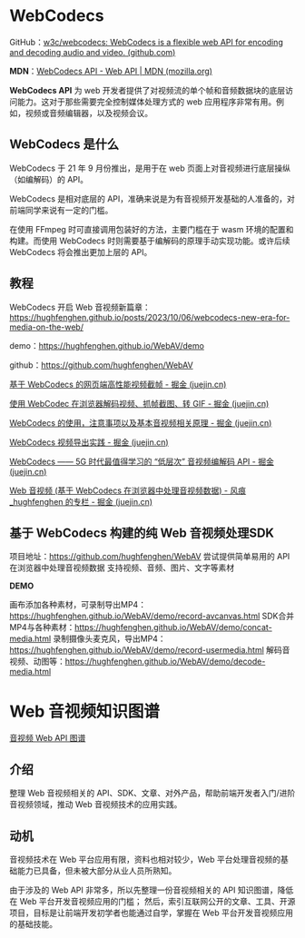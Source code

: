 # WebCodecs

GitHub：[w3c/webcodecs: WebCodecs is a flexible web API for encoding and decoding audio and video. (github.com)](https://github.com/w3c/webcodecs)

**MDN**：[WebCodecs API - Web API | MDN (mozilla.org)](https://developer.mozilla.org/zh-CN/docs/Web/API/WebCodecs_API)

**WebCodecs API** 为 web 开发者提供了对视频流的单个帧和音频数据块的底层访问能力。这对于那些需要完全控制媒体处理方式的 web 应用程序非常有用。例如，视频或音频编辑器，以及视频会议。

## WebCodecs 是什么

WebCodecs 于 21 年 9 月份推出，是用于在 web 页面上对音视频进行底层操纵（如编解码）的 API。

WebCodecs 是相对底层的 API，准确来说是为有音视频开发基础的人准备的，对前端同学来说有一定的门槛。

在使用 FFmpeg 时可直接调用包装好的方法，主要门槛在于 wasm 环境的配置和构建。而使用 WebCodecs 时则需要基于编解码的原理手动实现功能。或许后续 WebCodecs 将会推出更加上层的 API。

## 教程

WebCodecs 开启 Web 音视频新篇章：https://hughfenghen.github.io/posts/2023/10/06/webcodecs-new-era-for-media-on-the-web/

demo：https://hughfenghen.github.io/WebAV/demo

github：https://github.com/hughfenghen/WebAV

[基于 WebCodecs 的网页端高性能视频截帧 - 掘金 (juejin.cn)](https://juejin.cn/post/7329573765087756314)

[使用 WebCodec 在浏览器解码视频、抓帧截图、转 GIF - 掘金 (juejin.cn)](https://juejin.cn/post/7358388858305970212)

[WebCodecs 的使用，注意事项以及基本音视频相关原理 - 掘金 (juejin.cn)](https://juejin.cn/post/7349028634826833983)

[WebCodecs 视频导出实践 - 掘金 (juejin.cn)](https://juejin.cn/post/7155463807115116574)

[WebCodecs —— 5G 时代最值得学习的 “低层次” 音视频编解码 API - 掘金 (juejin.cn)](https://juejin.cn/post/7064408938351427591)

[Web 音视频 (基于 WebCodecs 在浏览器中处理音视频数据) - 风痕\_hughfenghen 的专栏 - 掘金 (juejin.cn)](https://juejin.cn/column/7259193729172815928)

## 基于 WebCodecs 构建的纯 Web 音视频处理SDK

项目地址：https://github.com/hughfenghen/WebAV
尝试提供简单易用的 API 在浏览器中处理音视频数据
支持视频、音频、图片、文字等素材

**DEMO**

画布添加各种素材，可录制导出MP4：https://hughfenghen.github.io/WebAV/demo/record-avcanvas.html
SDK合并MP4与各种素材：https://hughfenghen.github.io/WebAV/demo/concat-media.html
录制摄像头麦克风，导出MP4：https://hughfenghen.github.io/WebAV/demo/record-usermedia.html
解码音视频、动图等：https://hughfenghen.github.io/WebAV/demo/decode-media.html

# Web 音视频知识图谱

[音视频 Web API 图谱](https://www.processon.com/view/link/661b519329eb742733da24fb?cid=661b50541c0cb632e514c499)

## 介绍

整理 Web 音视频相关的 API、SDK、文章、对外产品，帮助前端开发者入门/进阶音视频领域，推动 Web 音视频技术的应用实践。

## 动机

音视频技术在 Web 平台应用有限，资料也相对较少，Web 平台处理音视频的基础能力已具备，但未被大部分从业人员所熟知。

由于涉及的 Web API 非常多，所以先整理一份音视频相关的 API 知识图谱，降低在 Web 平台开发音视频应用的门槛；
然后，索引互联网公开的文章、工具、开源项目，目标是让前端开发初学者也能通过自学，掌握在 Web 平台开发音视频应用的基础技能。


